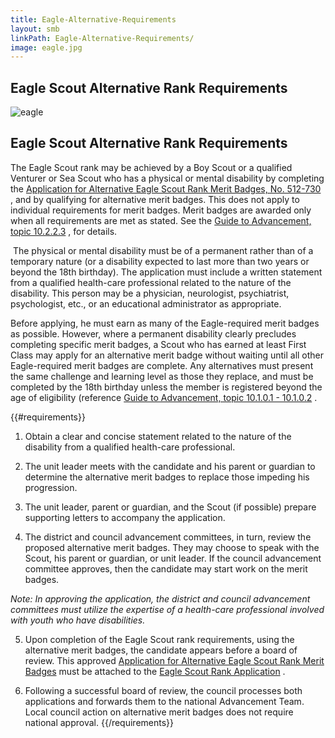 ```yaml
---
title: Eagle-Alternative-Requirements
layout: smb
linkPath: Eagle-Alternative-Requirements/
image: eagle.jpg
---
```


## Eagle Scout Alternative Rank Requirements

<div class="D(f) Fxd(c)--s">

<div class="Ta(c) Pt(1em)--s">

![eagle]({{image}})</div>

</div>

## Eagle Scout Alternative Rank Requirements

The Eagle Scout rank may be achieved by a Boy Scout or a qualified Venturer or Sea Scout who has a physical or mental disability by completing the [Application for Alternative Eagle Scout Rank Merit Badges, No. 512-730](https://filestore.scouting.org/filestore/pdf/512-730.pdf) , and by qualifying for alternative merit badges. This does not apply to individual requirements for merit badges. Merit badges are awarded only when all requirements are met as stated. See the [Guide to Advancement, topic 10.2.2.3](https://www.scouting.org/resources/guide-to-advancement/special-needs/#10223) , for details.

 The physical or mental disability must be of a permanent rather than of a temporary nature (or a disability expected to last more than two years or beyond the 18th birthday). The application must include a written statement from a qualified health-care professional related to the nature of the disability. This person may be a physician, neurologist, psychiatrist, psychologist, etc., or an educational administrator as appropriate.

Before applying, he must earn as many of the Eagle-required merit badges as possible. However, where a permanent disability clearly precludes completing specific merit badges, a Scout who has earned at least First Class may apply for an alternative merit badge without waiting until all other Eagle-required merit badges are complete. Any alternatives must present the same challenge and learning level as those they replace, and must be completed by the 18th birthday unless the member is registered beyond the age of eligibility (reference [Guide to Advancement, topic 10.1.0.1 - 10.1.0.2](https://www.scouting.org/resources/guide-to-advancement/special-needs/) .

{{#requirements}}
1. Obtain a clear and concise statement related to the nature of the disability from a qualified health-care professional.

2. The unit leader meets with the candidate and his parent or guardian to determine the alternative merit badges to replace those impeding his progression.

3. The unit leader, parent or guardian, and the Scout (if possible) prepare supporting letters to accompany the application.

4. The district and council advancement committees, in turn, review the proposed alternative merit badges. They may choose to speak with the Scout, his parent or guardian, or unit leader. If the council advancement committee approves, then the candidate may start work on the merit badges.

*Note: In approving the application, the district and council advancement committees must utilize the expertise of a health-care professional involved with youth who have disabilities.*

5. Upon completion of the Eagle Scout rank requirements, using the alternative merit badges, the candidate appears before a board of review. This approved [Application for Alternative Eagle Scout Rank Merit Badges](https://filestore.scouting.org/filestore/pdf/512-730.pdf) must be attached to the [Eagle Scout Rank Application](https://filestore.scouting.org/filestore/pdf/512-728_wb_fillable.pdf) .

6. Following a successful board of review, the council processes both applications and forwards them to the national Advancement Team. Local council action on alternative merit badges does not require national approval.
{{/requirements}}
